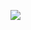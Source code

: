 ![](https://user-images.githubusercontent.com/2719004/47165031-30920180-d2c7-11e8-9856-e9ebcd9a10e3.png)
